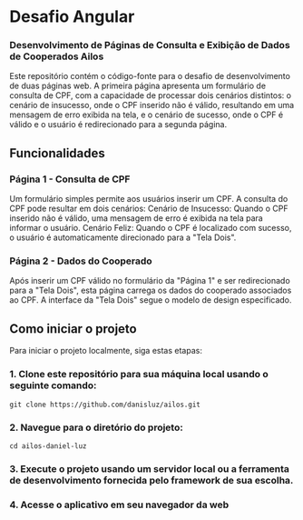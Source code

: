 # Desafio Angular
### Desenvolvimento de Páginas de Consulta e Exibição de Dados de Cooperados Ailos

Este repositório contém o código-fonte para o desafio de desenvolvimento de duas páginas web. A primeira página apresenta um formulário de consulta de CPF, com a capacidade de processar dois cenários distintos: o cenário de insucesso, onde o CPF inserido não é válido, resultando em uma mensagem de erro exibida na tela, e o cenário de sucesso, onde o CPF é válido e o usuário é redirecionado para a segunda página.

## Funcionalidades

### Página 1 - Consulta de CPF

Um formulário simples permite aos usuários inserir um CPF.
A consulta do CPF pode resultar em dois cenários:
Cenário de Insucesso: Quando o CPF inserido não é válido, uma mensagem de erro é exibida na tela para informar o usuário.
Cenário Feliz: Quando o CPF é localizado com sucesso, o usuário é automaticamente direcionado para a "Tela Dois".

### Página 2 - Dados do Cooperado

Após inserir um CPF válido no formulário da "Página 1" e ser redirecionado para a "Tela Dois", esta página carrega os dados do cooperado associados ao CPF.
A interface da "Tela Dois" segue o modelo de design especificado.

## Como iniciar o projeto

Para iniciar o projeto localmente, siga estas etapas:

### 1. Clone este repositório para sua máquina local usando o seguinte comando:
`git clone https://github.com/danisluz/ailos.git`

### 2. Navegue para o diretório do projeto:
`cd ailos-daniel-luz`

### 3. Execute o projeto usando um servidor local ou a ferramenta de desenvolvimento fornecida pelo framework de sua escolha.

### 4. Acesse o aplicativo em seu navegador da web